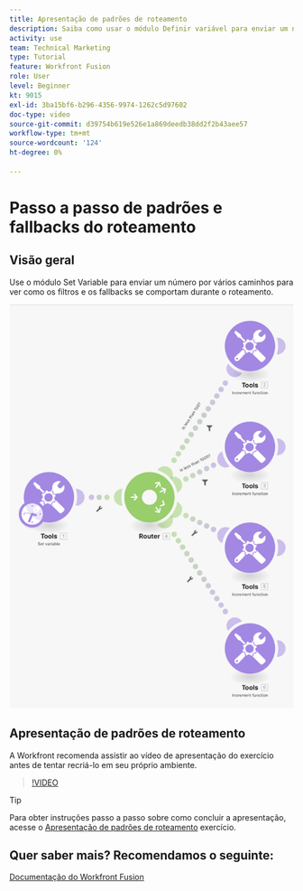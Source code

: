 ```yaml
---
title: Apresentação de padrões de roteamento
description: Saiba como usar o módulo Definir variável para enviar um número por vários caminhos para ver como os filtros e fallbacks se comportam no [!DNL Adobe Workfront Fusion].
activity: use
team: Technical Marketing
type: Tutorial
feature: Workfront Fusion
role: User
level: Beginner
kt: 9015
exl-id: 3ba15bf6-b296-4356-9974-1262c5d97602
doc-type: video
source-git-commit: d39754b619e526e1a869deedb38dd2f2b43aee57
workflow-type: tm+mt
source-wordcount: '124'
ht-degree: 0%

---
```


# Passo a passo de padrões e fallbacks do roteamento

## Visão geral

Use o módulo Set Variable para enviar um número por vários caminhos para ver como os filtros e os fallbacks se comportam durante o roteamento.

![Uma imagem do cenário do Fusion](assets/universal-connectors-and-routing-7.png)

## Apresentação de padrões de roteamento

A Workfront recomenda assistir ao vídeo de apresentação do exercício antes de tentar recriá-lo em seu próprio ambiente.

>[!VIDEO](https://video.tv.adobe.com/v/335274/?quality=12)

>[!TIP]
>
>Para obter instruções passo a passo sobre como concluir a apresentação, acesse o [Apresentação de padrões de roteamento](https://experienceleague.adobe.com/docs/workfront-learn/tutorials-workfront/fusion/exercises/routing-patterns.html?lang=en) exercício.


## Quer saber mais? Recomendamos o seguinte:

[Documentação do Workfront Fusion](https://experienceleague.adobe.com/docs/workfront/using/adobe-workfront-fusion/workfront-fusion-2.html?lang=en)
